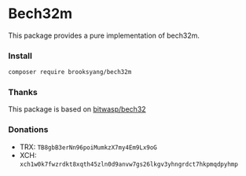 # Bech32m
This package provides a pure implementation of bech32m.


### Install
```bash
composer require brooksyang/bech32m
```

### Thanks
This package is based on [bitwasp/bech32](https://github.com/Bit-Wasp/bech32)

### Donations
- TRX: ```TB8gbB3erNn96poiMumkzX7my4Em9Lx9oG```
- XCH: ```xch1w0k7fwzrdkt8xqth45zln0d9anvw7gs26lkgv3yhngrdct7hkpmqdpyhmp```

